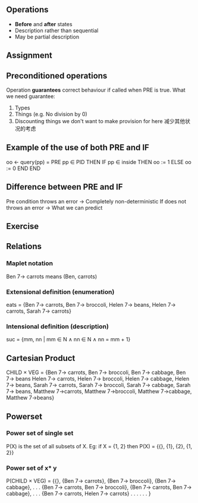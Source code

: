 ## Operations 

 - **Before** and **after** states
 - Description rather than sequential
 - May be partial description 


## Assignment 

## Preconditioned operations 

 Operation **guarantees** correct behaviour if called when PRE is true. 
 What we need guarantee: 
 1. Types
 2. Things (e.g. No division by 0)
 3. Discounting things we don't want to make provision for here 减少其他状况的考虑
## Example of the use of both PRE and IF 
oo ← query(pp) =
	PRE pp ∈ PID
	THEN
		IF pp ∈ inside
		THEN oo := 1
		ELSE oo := 0
		END
	END

## Difference between PRE and IF 
Pre condition throws an error -> Completely non-deterministic
If does not throws an error -> What we can predict

## Exercise 


## Relations 
### Maplet notation 

Ben 7→ carrots means (Ben, carrots)

### Extensional definition (enumeration) 
eats = {Ben 7→ carrots, Ben 7→ broccoli, Helen 7→ beans, Helen 7→ carrots, Sarah 7→ carrots}

### Intensional definition (description) 

suc = {mm, nn | mm ∈ N ∧ nn ∈ N ∧ nn = mm + 1}


## Cartesian Product 
CHILD × VEG = 
{Ben 7→ carrots, Ben 7→ broccoli, Ben 7→ cabbage, Ben 7→ beans
Helen 7→ carrots, Helen 7→ broccoli, Helen 7→ cabbage, Helen 7→ beans,
Sarah 7→ carrots, Sarah 7→ broccoli, Sarah 7→ cabbage, Sarah 7→ beans,
Matthew 7→carrots, Matthew 7→broccoli, Matthew 7→cabbage, Matthew 7→beans}

## Powerset 

### Power set of single set 
P(X) is the set of all subsets of X. 
Eg: if X = {1, 2} then P(X) = {{}, {1}, {2}, {1, 2}}
### Power set of x* y 
P(CHILD × VEG) =
{{}, {Ben 7→ carrots}, {Ben 7→ broccoli}, {Ben 7→ cabbage}, . . .
{Ben 7→ carrots, Ben 7→ broccoli}, {Ben 7→ carrots, Ben 7→ cabbage}, . . .
{Ben 7→ carrots, Helen 7→ carrots} . . .
.
.
.
}


